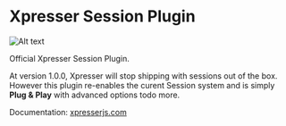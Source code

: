# Xpresser Session Plugin

![Alt text](https://cdn.jsdelivr.net/npm/xpresser/xpresser-logo-black.png "Xpresser Logo")

Official Xpresser Session Plugin.

At version 1.0.0, Xpresser will stop shipping with sessions out of the box. However this plugin re-enables the curent
Session system and is simply **Plug & Play** with advanced options todo more.

Documentation: [xpresserjs.com](https://xpresserjs.com/http/session.html)